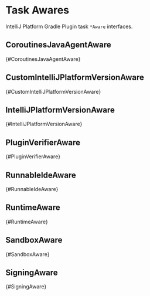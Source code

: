 <!-- Copyright 2000-2024 JetBrains s.r.o. and contributors. Use of this source code is governed by the Apache 2.0 license. -->

# Task Awares

<link-summary>IntelliJ Platform Gradle Plugin task `*Aware` interfaces.</link-summary>

## CoroutinesJavaAgentAware
{#CoroutinesJavaAgentAware}


## CustomIntelliJPlatformVersionAware
{#CustomIntelliJPlatformVersionAware}


## IntelliJPlatformVersionAware
{#IntelliJPlatformVersionAware}


## PluginVerifierAware
{#PluginVerifierAware}


## RunnableIdeAware
{#RunnableIdeAware}


## RuntimeAware
{#RuntimeAware}


## SandboxAware
{#SandboxAware}


## SigningAware
{#SigningAware}


<include from="snippets.md" element-id="missingContent"/>
